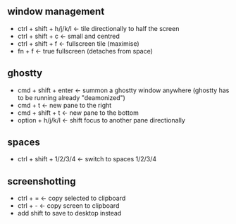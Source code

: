 ## window management
* ctrl + shift + h/j/k/l <- tile directionally to half the screen
* ctrl + shift + c <- small and centred
* ctrl + shift + f <- fullscreen tile (maximise)
* fn + f <- true fullscreen (detaches from space)

## ghostty
* cmd + shift + enter <- summon a ghostty window anywhere (ghostty has to be running already "deamonized")
* cmd + t <- new pane to the right
* cmd + shift + t <- new pane to the bottom
* option + h/j/k/l <- shift focus to another pane directionally

## spaces
* ctrl + shift + 1/2/3/4 <- switch to spaces 1/2/3/4

## screenshotting
* ctrl + = <- copy selected to clipboard
* ctrl + - <- copy screen to clipboard
* add shift to save to desktop instead
